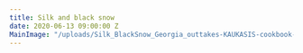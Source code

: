 ```yaml
---
title: Silk and black snow
date: 2020-06-13 09:00:00 Z
MainImage: "/uploads/Silk_BlackSnow_Georgia_outtakes-KAUKASIS-cookbook-5.jpg"
---
```



